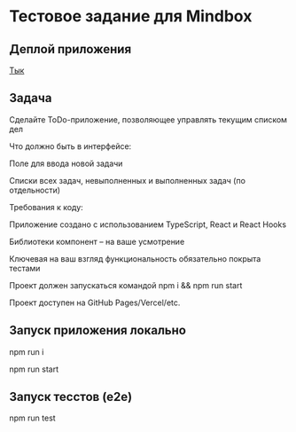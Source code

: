 # Тестовое задание для Mindbox

## Деплой приложения
[Тык](https://drainkid.github.io/mindbox_test/)

## Задача 
Сделайте ToDo-приложение, позволяющее управлять текущим списком дел

Что должно быть в интерфейсе:

Поле для ввода новой задачи

Списки всех задач, невыполненных и выполненных задач (по отдельности)

Требования к коду:

Приложение создано с использованием TypeScript, React и React Hooks

Библиотеки компонент – на ваше усмотрение

Ключевая на ваш взгляд функциональность обязательно покрыта тестами

Проект должен запускаться командой npm i && npm run start

Проект доступен на GitHub Pages/Vercel/etc.


## Запуск приложения локально

npm run i

npm run start

## Запуск тесстов (e2e)

npm run test

